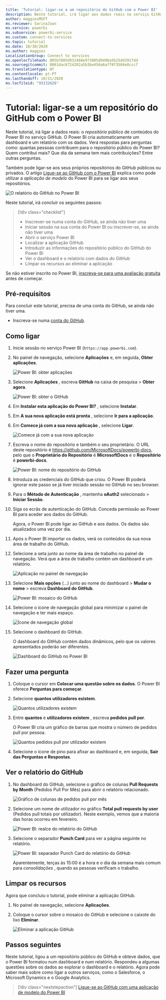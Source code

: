 ```yaml
---
title: 'Tutorial: ligar-se a um repositório do GitHub com o Power BI'
description: Neste tutorial, irá ligar aos dados reais no serviço GitHub com o Power BI e o Power BI criará automaticamente dashboards e relatórios.
author: maggiesMSFT
ms.reviewer: SarinaJoan
ms.service: powerbi
ms.subservice: powerbi-service
ms.custom: connect-to-services
ms.topic: tutorial
ms.date: 10/30/2020
ms.author: maggies
LocalizationGroup: Connect to services
ms.openlocfilehash: 805b7805d932468e973805d9496a5b25d4391fdd
ms.sourcegitcommit: 8861dac6724202a5b3be456a6aff8f3584e0cccf
ms.translationtype: HT
ms.contentlocale: pt-PT
ms.lasthandoff: 10/31/2020
ms.locfileid: "93132626"
---
```

# <a name="tutorial-connect-to-a-github-repo-with-power-bi"></a>Tutorial: ligar-se a um repositório do GitHub com o Power BI
Neste tutorial, irá ligar a dados reais: o *repositório* público de conteúdos do Power BI no serviço GitHub. O Power BI cria automaticamente um dashboard e um relatório com os dados. Verá respostas para perguntas como: quantas pessoas contribuem para o repositório público do Power BI? Quem contribui mais? Que dia da semana tem mais contribuições? Entre outras perguntas. 

Também pode ligar-se aos seus próprios repositórios do GitHub públicos ou privados. O artigo [Ligue-se ao GitHub com o Power BI](service-connect-to-github.md) explica como pode utilizar a *aplicação de modelo* do Power BI para se ligar aos seus repositórios.

![O relatório do GitHub no Power BI](media/service-tutorial-connect-to-github/power-bi-github-app-tutorial-punch-card.png)

Neste tutorial, irá concluir os seguintes passos:

> [!div class="checklist"]
> * Inscrever-se numa conta do GitHub, se ainda não tiver uma 
> * Iniciar sessão na sua conta do Power BI ou inscrever-se, se ainda não tiver uma
> * Abrir o serviço Power BI
> * Localizar a aplicação GitHub
> * Introduzir as informações do repositório público do GitHub do Power BI
> * Ver o dashboard e o relatório com dados do GitHub
> * Limpar os recursos ao eliminar a aplicação

Se não estiver inscrito no Power BI, [inscreva-se para uma avaliação gratuita](https://app.powerbi.com/signupredirect?pbi_source=web) antes de começar.

## <a name="prerequisites"></a>Pré-requisitos

Para concluir este tutorial, precisa de uma conta do GitHub, se ainda não tiver uma. 

- Inscreva-se numa [conta do GitHub](/contribute/get-started-setup-github).


## <a name="how-to-connect"></a>Como ligar
1. Inicie sessão no serviço Power BI (`https://app.powerbi.com`). 
2. No painel de navegação, selecione **Aplicações** e, em seguida, **Obter aplicações**.
   
   ![Power BI: obter aplicações](media/service-tutorial-connect-to-github/power-bi-github-app-tutorial.png) 

3. Selecione **Aplicações** , escreva **GitHub** na caixa de pesquisa > **Obter agora**.
   
   ![Power BI: obter o GitHub](media/service-tutorial-connect-to-github/power-bi-github-app-tutorial-app-source.png) 

4. Em **Instalar esta aplicação do Power BI?** , selecione **Instalar**.
5. Em **A sua nova aplicação está pronta** , selecione **Ir para a aplicação**.
6. Em **Comece já com a sua nova aplicação** , selecione **Ligar**.

    ![Comece já com a sua nova aplicação](media/service-tutorial-connect-to-github/power-bi-new-app-connect-get-started.png)

7. Escreva o nome do repositório e também o seu proprietário. O URL deste repositório é https://github.com/MicrosoftDocs/powerbi-docs, pelo que o **Proprietário do Repositório** é **MicrosoftDocs** e o **Repositório** é **powerbi-docs**. 
   
    ![Power BI: nome do repositório do GitHub](media/service-tutorial-connect-to-github/power-bi-github-app-tutorial-connect.png)

5. Introduza as credenciais do GitHub que criou. O Power BI poderá ignorar este passo se já tiver iniciado sessão no GitHub no seu browser. 

6. Para o **Método de Autenticação** , mantenha **oAuth2** selecionado \> **Iniciar Sessão**.

7. Siga os ecrãs de autenticação do GitHub. Conceda permissão ao Power BI para aceder aos dados do GitHub.
   
   Agora, o Power BI pode ligar ao GitHub e aos dados.  Os dados são atualizados uma vez por dia.

8. Após o Power BI importar os dados, verá os conteúdos da sua nova área de trabalho do GitHub. 
9. Selecione a seta junto ao nome da área de trabalho no painel de navegação. Verá que a área de trabalho contém um dashboard e um relatório. 

    ![Aplicação no painel de navegação](media/service-tutorial-connect-to-github/power-bi-github-app-tutorial-left-nav-expanded.png)

10. Selecione **Mais opções** (...) junto ao nome do dashboard > **Mudar o nome** > escreva **Dashboard do GitHub**.
 
    ![Power BI: mosaico do GitHub](media/service-tutorial-connect-to-github/power-bi-github-app-tutorial-left-nav.png) 

8. Selecione o ícone de navegação global para minimizar o painel de navegação e ter mais espaço.

    ![Ícone de navegação global](media/service-tutorial-connect-to-github/power-bi-global-navigation-icon.png)

10. Selecione o dashboard do GitHub.
    
    O dashboard do GitHub contém dados dinâmicos, pelo que os valores apresentados poderão ser diferentes.

    ![Dashboard do GitHub no Power BI](media/service-tutorial-connect-to-github/power-bi-github-app-tutorial-new-dashboard.png)

    

## <a name="ask-a-question"></a>Fazer uma pergunta

1. Coloque o cursor em **Colocar uma questão sobre os dados**. O Power BI oferece **Perguntas para começar**. 

1. Selecione **quantos utilizadores existem**.
 
    ![Quantos utilizadores existem](media/service-tutorial-connect-to-github/power-bi-github-app-tutorial-qna-how-many-users.png)

13. Entre **quantos** e **utilizadores existem** , escreva **pedidos pull por**. 

     O Power BI cria um gráfico de barras que mostra o número de pedidos pull por pessoa.

    ![Quantos pedidos pull por utilizador existem](media/service-tutorial-connect-to-github/power-bi-github-app-tutorial-qna-how-many-prs.png)


13. Selecione o ícone de pino para afixar ao dashboard e, em seguida, **Sair das Perguntas e Respostas**.

## <a name="view-the-github-report"></a>Ver o relatório do GitHub 

1. No dashboard do GitHub, selecione o gráfico de colunas **Pull Requests by Month** (Pedidos Pull Por Mês) para abrir o relatório relacionado.

    ![Gráfico de colunas de pedidos pull por mês](media/service-tutorial-connect-to-github/power-bi-github-app-tutorial-column-chart.png)

2. Selecione um nome de utilizador no gráfico **Total pull requests by user** (Pedidos pull totais por utilizador). Neste exemplo, vemos que a maioria das horas ocorreu em fevereiro.

    ![Power BI: realce do relatório do GitHub](media/service-tutorial-connect-to-github/power-bi-github-app-tutorial-cross-filter-total-prs.png)

3. Selecione o separador **Punch Card** para ver a página seguinte no relatório. 
 
    ![Power BI: separador Punch Card do relatório do GitHub](media/service-tutorial-connect-to-github/power-bi-github-app-tutorial-tues-3pm.png)

    Aparentemente, terças às 15:00 é a hora e o dia da semana mais comum para *consolidações* , quando as pessoas verificam o trabalho.

## <a name="clean-up-resources"></a>Limpar os recursos

Agora que concluiu o tutorial, pode eliminar a aplicação GitHub. 

1. No painel de navegação, selecione **Aplicações**.
2. Coloque o cursor sobre o mosaico do GitHub e selecione o caixote do lixo **Eliminar**.

    ![Eliminar a aplicação GitHub](media/service-tutorial-connect-to-github/power-bi-github-app-tutorial-delete.png)

## <a name="next-steps"></a>Passos seguintes

Neste tutorial, ligou a um repositório público do GitHub e obteve dados, que o Power BI formatou num dashboard e num relatório. Respondeu a algumas questões sobre os dados ao explorar o dashboard e o relatório. Agora pode saber mais sobre como ligar a outros serviços, como o Salesforce, o Microsoft Dynamics e o Google Analytics. 
 
> [!div class="nextstepaction"]
> [Ligue-se ao GitHub com uma aplicação de modelo do Power BI](service-connect-to-github.md)
